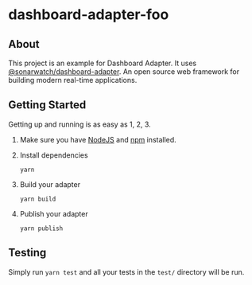 # dashboard-adapter-foo

>

## About

This project is an example for Dashboard Adapter. It uses [@sonarwatch/dashboard-adapter](https://github.com/sonarwatch/dashboard-adapter). An open source web framework for building modern real-time applications.

## Getting Started

Getting up and running is as easy as 1, 2, 3.

1. Make sure you have [NodeJS](https://nodejs.org/) and [npm](https://www.npmjs.com/) installed.
2. Install dependencies

    ```
    yarn
    ```

3. Build your adapter

    ```
    yarn build
    ```

3. Publish your adapter

    ```
    yarn publish
    ```

## Testing

Simply run `yarn test` and all your tests in the `test/` directory will be run.
